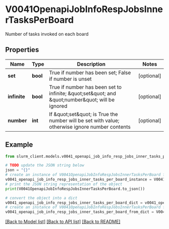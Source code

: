 # V0041OpenapiJobInfoRespJobsInnerTasksPerBoard

Number of tasks invoked on each board

## Properties

Name | Type | Description | Notes
------------ | ------------- | ------------- | -------------
**set** | **bool** | True if number has been set; False if number is unset | [optional] 
**infinite** | **bool** | True if number has been set to infinite; \&quot;set\&quot; and \&quot;number\&quot; will be ignored | [optional] 
**number** | **int** | If \&quot;set\&quot; is True the number will be set with value; otherwise ignore number contents | [optional] 

## Example

```python
from slurm_client.models.v0041_openapi_job_info_resp_jobs_inner_tasks_per_board import V0041OpenapiJobInfoRespJobsInnerTasksPerBoard

# TODO update the JSON string below
json = "{}"
# create an instance of V0041OpenapiJobInfoRespJobsInnerTasksPerBoard from a JSON string
v0041_openapi_job_info_resp_jobs_inner_tasks_per_board_instance = V0041OpenapiJobInfoRespJobsInnerTasksPerBoard.from_json(json)
# print the JSON string representation of the object
print(V0041OpenapiJobInfoRespJobsInnerTasksPerBoard.to_json())

# convert the object into a dict
v0041_openapi_job_info_resp_jobs_inner_tasks_per_board_dict = v0041_openapi_job_info_resp_jobs_inner_tasks_per_board_instance.to_dict()
# create an instance of V0041OpenapiJobInfoRespJobsInnerTasksPerBoard from a dict
v0041_openapi_job_info_resp_jobs_inner_tasks_per_board_from_dict = V0041OpenapiJobInfoRespJobsInnerTasksPerBoard.from_dict(v0041_openapi_job_info_resp_jobs_inner_tasks_per_board_dict)
```
[[Back to Model list]](../README.md#documentation-for-models) [[Back to API list]](../README.md#documentation-for-api-endpoints) [[Back to README]](../README.md)


